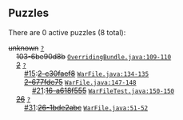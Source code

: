 ## Puzzles

There are 0 active puzzles (8 total):


<del>unknown</del> [`?`](../master/?)<br/>
&nbsp;&nbsp;&nbsp;&nbsp;<del>103-6be90d8b</del> [`OverridingBundle.java:109-110`](../master/src/main/java/com/jcabi/beanstalk/maven/plugin/OverridingBundle.java#L109-L110)<br/>
&nbsp;&nbsp;&nbsp;&nbsp;[<del>2</del>](https://github.com/jcabi/jcabi-beanstalk-maven-plugin/issues/2) [`?`](../master/?)<br/>
&nbsp;&nbsp;&nbsp;&nbsp;&nbsp;&nbsp;&nbsp;&nbsp;[#15](https://github.com/jcabi/jcabi-beanstalk-maven-plugin/issues/15):[<del>2-c30faef8</del>](https://github.com/jcabi/jcabi-beanstalk-maven-plugin/issues/15) [`WarFile.java:134-135`](../master/src/main/java/com/jcabi/beanstalk/maven/plugin/WarFile.java#L134-L135)<br/>
&nbsp;&nbsp;&nbsp;&nbsp;&nbsp;&nbsp;&nbsp;&nbsp;[<del>2-677fde75</del>](https://github.com/jcabi/jcabi-beanstalk-maven-plugin/issues/16) [`WarFile.java:147-148`](../master/src/main/java/com/jcabi/beanstalk/maven/plugin/WarFile.java#L147-L148)<br/>
&nbsp;&nbsp;&nbsp;&nbsp;&nbsp;&nbsp;&nbsp;&nbsp;&nbsp;&nbsp;&nbsp;&nbsp;[#21](https://github.com/jcabi/jcabi-beanstalk-maven-plugin/issues/21):[<del>16-a618f555</del>](https://github.com/jcabi/jcabi-beanstalk-maven-plugin/issues/21) [`WarFileTest.java:150-150`](../master/src/test/java/com/jcabi/beanstalk/maven/plugin/WarFileTest.java#L150-L150)<br/>
&nbsp;&nbsp;&nbsp;&nbsp;[<del>26</del>](https://github.com/jcabi/jcabi-beanstalk-maven-plugin/issues/26) [`?`](../master/?)<br/>
&nbsp;&nbsp;&nbsp;&nbsp;&nbsp;&nbsp;&nbsp;&nbsp;[#31](https://github.com/jcabi/jcabi-beanstalk-maven-plugin/issues/31):[<del>26-1bde2abc</del>](https://github.com/jcabi/jcabi-beanstalk-maven-plugin/issues/31) [`WarFile.java:51-52`](../master/src/main/java/com/jcabi/beanstalk/maven/plugin/WarFile.java#L51-L52)<br/>